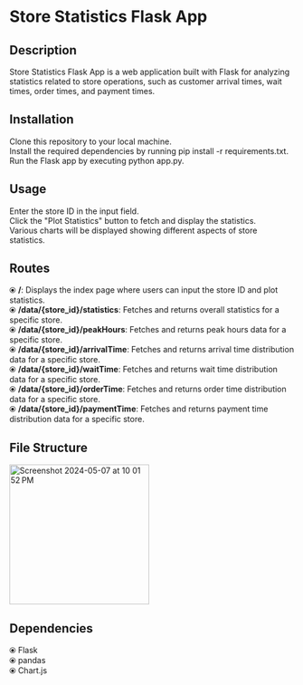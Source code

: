 <h1>Store Statistics Flask App</h1>
<h2>Description</h2>
Store Statistics Flask App is a web application built with Flask for analyzing statistics related to store operations, such as customer arrival times, wait times, order times, and payment times.

<h2>Installation</h2>
Clone this repository to your local machine.<br>
Install the required dependencies by running pip install -r requirements.txt.<br>
Run the Flask app by executing python app.py.<br>

<h2>Usage</h2>
Enter the store ID in the input field.<br>
Click the "Plot Statistics" button to fetch and display the statistics.<br>
Various charts will be displayed showing different aspects of store statistics.<br>

<h2>Routes</h2>
⦿ <b>/</b>: Displays the index page where users can input the store ID and plot statistics.<br>
⦿ <b>/data/{store_id}/statistics</b>: Fetches and returns overall statistics for a specific store.<br>
⦿ <b>/data/{store_id}/peakHours</b>: Fetches and returns peak hours data for a specific store.<br>
⦿ <b>/data/{store_id}/arrivalTime</b>: Fetches and returns arrival time distribution data for a specific store.<br>
⦿ <b>/data/{store_id}/waitTime</b>: Fetches and returns wait time distribution data for a specific store.<br>
⦿ <b>/data/{store_id}/orderTime</b>: Fetches and returns order time distribution data for a specific store.<br>
⦿ <b>/data/{store_id}/paymentTime</b>: Fetches and returns payment time distribution data for a specific store.<br>

<h2>File Structure</h2>
<img width="247" alt="Screenshot 2024-05-07 at 10 01 52 PM" src="https://github.com/nisha-sjsu/hellometer/assets/111548210/2b883394-ec41-4482-a2bf-596163ad753b">

<h2>Dependencies</h2>
⦿ Flask<br>
⦿ pandas<br>
⦿ Chart.js<br>
